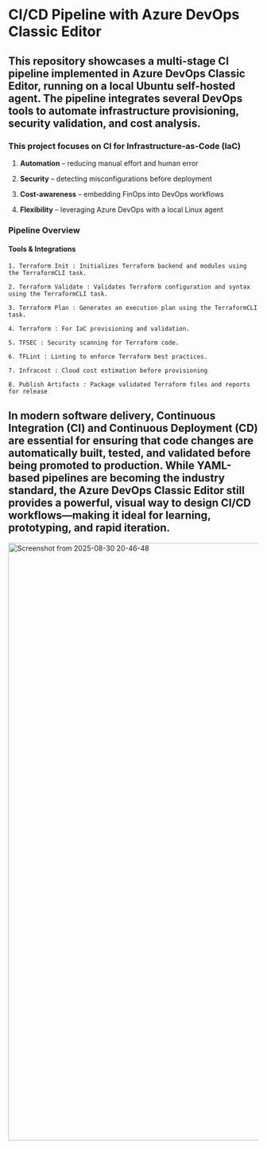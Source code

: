 # CI/CD Pipeline with Azure DevOps Classic Editor


## This repository showcases a multi-stage CI pipeline implemented in Azure DevOps Classic Editor, running on a local Ubuntu self-hosted agent. The pipeline integrates several DevOps tools to automate infrastructure provisioning, security validation, and cost analysis.

### This project focuses on CI for Infrastructure-as-Code (IaC)

1. **Automation** – reducing manual effort and human error

2. **Security** – detecting misconfigurations before deployment

3. **Cost-awareness** – embedding FinOps into DevOps workflows

4. **Flexibility** – leveraging Azure DevOps with a local Linux agent



### Pipeline Overview

#### Tools & Integrations

    1. Terraform Init : Initializes Terraform backend and modules using the TerraformCLI task.

    2. Terraform Validate : Validates Terraform configuration and syntax using the TerraformCLI task.

    3. Terraform Plan : Generates an execution plan using the TerraformCLI task.

    4. Terraform : For IaC provisioning and validation.

    5. TFSEC : Security scanning for Terraform code.

    6. TFLint : Linting to enforce Terraform best practices.

    7. Infracost : Cloud cost estimation before provisioning

    8. Publish Artifacts : Package validated Terraform files and reports for release



## In modern software delivery, Continuous Integration (CI) and Continuous Deployment (CD) are essential for ensuring that code changes are automatically built, tested, and validated before being promoted to production. While YAML-based pipelines are becoming the industry standard, the Azure DevOps Classic Editor still provides a powerful, visual way to design CI/CD workflows—making it ideal for learning, prototyping, and rapid iteration.



<img width="1920" height="1200" alt="Screenshot from 2025-08-30 20-46-48" src="https://github.com/user-attachments/assets/63a633a1-73ee-444b-8a2f-633fa61cb878" />
